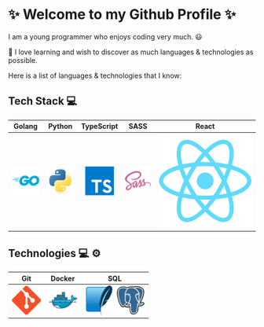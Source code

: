 # ✨ Welcome to my Github Profile ✨

I am a young programmer who enjoys coding very much. 😃

🧠 I love learning and wish to discover as much languages & technologies as possible.

Here is a list of languages & technologies that I know:

## Tech Stack 💻

| Golang | Python | TypeScript | SASS  | React |
|-|-|-|-|-|
| <div align="center"> [<img src="https://raw.githubusercontent.com/devicons/devicon/master/icons/go/go-original-wordmark.svg" width="60px" alt="Golang Logo" />](https://go.dev/) </div> | <div align="center"> [<img src="https://raw.githubusercontent.com/devicons/devicon/master/icons/python/python-original.svg" width="60px" alt="Python Logo"/>](https://www.python.org/) </div> | <div align="center">  [<img src="https://raw.githubusercontent.com/devicons/devicon/master/icons/typescript/typescript-original.svg" width="60px" alt="TypeScript Logo" />](https://www.typescriptlang.org/) </div> |  [<img src="https://raw.githubusercontent.com/devicons/devicon/master/icons/sass/sass-original.svg" alt="Sass/Scss Logo" width="60px" />](https://sass-lang.com/) | [<img src="https://raw.githubusercontent.com/devicons/devicon/master/icons/react/react-original.svg" alt="React Logo"/>](https://react.dev/)

## Technologies 💻 ⚙️
| Git | Docker | SQL |
|-|-|-|
| [<img src="https://raw.githubusercontent.com/devicons/devicon/master/icons/git/git-original.svg" width="60px" alt="Git Logo"/>](https://git-scm.com/) | [<img src="https://raw.githubusercontent.com/devicons/devicon/master/icons/docker/docker-original.svg" width="60px" alt="Docker Logo"/>](https://www.docker.com/) | [<img src="https://raw.githubusercontent.com/devicons/devicon/master/icons/sqlite/sqlite-original.svg" width="60px" alt="SQLite Logo"/>](https://sqlite.org/) [<img src="https://github.com/devicons/devicon/blob/master/icons/postgresql/postgresql-original.svg" width="60px" alt="PostgreSQL Logo"/>](https://www.postgresql.org/) |
